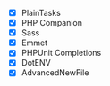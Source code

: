 - [x] PlainTasks
- [x] PHP Companion
- [x] Sass
- [x] Emmet
- [x] PHPUnit Completions
- [x] DotENV
- [x] AdvancedNewFile
